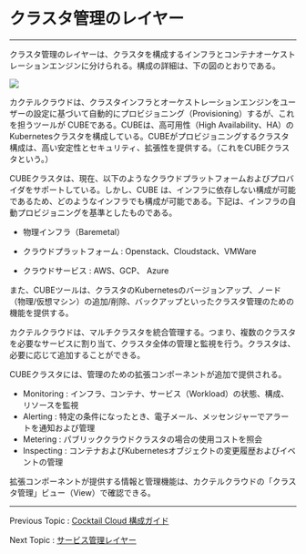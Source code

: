 # クラスタ管理のレイヤー

---

クラスタ管理のレイヤーは、クラスタを構成するインフラとコンテナオーケストレーションエンジンに分けられる。構成の詳細は、下の図のとおりである。

![](/assets/cocktailcloud-architecture-2.png)

カクテルクラウドは、クラスタインフラとオーケストレーションエンジンをユーザーの設定に基づいて自動的にプロビジョニング（Provisioning）するが、これを担うツールが CUBEである。CUBEは、高可用性（High Availability、HA）のKubernetesクラスタを構成している。CUBEがプロビジョニングするクラスタ構成は、高い安定性とセキュリティ、拡張性を提供する。（これをCUBEクラスタという。）

CUBEクラスタは、現在、以下のようなクラウドプラットフォームおよびプロバイダをサポートしている。しかし、CUBE は、インフラに依存しない構成が可能であるため、どのようなインフラでも構成が可能である。下記は、インフラの自動プロビジョニングを基準としたものである。

* 物理インフラ（Baremetal）

* クラウドプラットフォーム : Openstack、Cloudstack、VMWare

* クラウドサービス : AWS、GCP、 Azure

また、CUBEツールは、クラスタのKubernetesのバージョンアップ、ノード（物理/仮想マシン）の追加/削除、バックアップといったクラスタ管理のための機能を提供する。

カクテルクラウドは、マルチクラスタを統合管理する。つまり、複数のクラスタを必要なサービスに割り当て、クラスタ全体の管理と監視を行う。クラスタは、必要に応じて追加することができる。

CUBEクラスタには、管理のための拡張コンポーネントが追加で提供される。

* Monitoring : インフラ、コンテナ、サービス（Workload）の状態、構成、リソースを監視
* Alerting : 特定の条件になったとき、電子メール、メッセンジャーでアラートを通知および管理
* Metering : パブリッククラウドクラスタの場合の使用コストを照会
* Inspecting : コンテナおよびKubernetesオブジェクトの変更履歴およびイベントの管理

拡張コンポーネントが提供する情報と管理機能は、カクテルクラウドの「クラスタ管理」ビュー（View）で確認できる。

---

Previous Topic : [Cocktail Cloud 構成ガイド](/cocktail-cloud-ad6c-c131-ac1c-c694.md)

Next Topic : [サービス管理レイヤー](/c11c-be44-c2a4-ad00-b9ac-b808-c774-c5b4.md)

